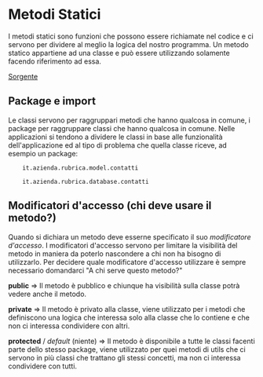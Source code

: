Metodi Statici
==============


I metodi statici sono funzioni che possono essere richiamate nel codice e ci servono per dividere al meglio la logica del nostro programma. Un metodo statico appartiene ad una classe e può essere utilizzando solamente facendo riferimento ad essa.

[Sorgente](CorsoJava/src/it/agecontrol/corsi/java/lezione2/MetodiStatici.java)

Package e import
-------
Le classi servono per raggruppari metodi che hanno qualcosa in comune, i package per raggruppare classi che hanno qualcosa in comune.
Nelle applicazioni si tendono a dividere le classi in base alle funzionalità dell'applicazione ed al tipo di problema che quella classe riceve, ad esempio un package:

        it.azienda.rubrica.model.contatti

		it.azienda.rubrica.database.contatti


Modificatori d'accesso (chi deve usare il metodo?)
-------
Quando si dichiara un metodo deve esserne specificato il suo _modificatore d'accesso_.
I modificatori d'accesso servono per limitare la visibilità del metodo in maniera da poterlo 	nascondere a chi non ha bisogno di utilizzarlo.
Per decidere quale modificatore d'accesso utilizzare è sempre necessario domandarci "A chi serve questo metodo?"

**public** => Il metodo è pubblico e chiunque ha visibilità sulla classe potrà vedere anche il metodo.

**private** => Il metodo è privato alla classe, viene utilizzato per i metodi che definiscono una logica che interessa solo alla classe che lo contiene e che non ci interessa condividere con altri.

**protected** / *default* (niente) => Il metodo è disponibile a tutte le classi facenti parte dello stesso package, viene utilizzato per quei metodi di utils che ci servono in più classi che trattano gli stessi concetti, ma non ci interessa condividere con tutti.